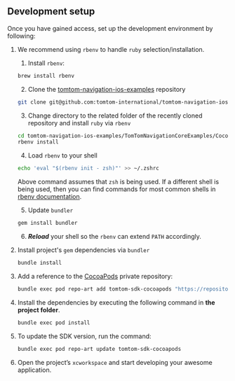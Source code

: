 ## Development setup

Once you have gained access, set up the development environment by following:

1. We recommend using `rbenv` to handle `ruby` selection/installation.
   1. Install `rbenv`:
   ```zsh
   brew install rbenv
   ```
   2. Clone the [tomtom-navigation-ios-examples] repository
   ```zsh
   git clone git@github.com:tomtom-international/tomtom-navigation-ios-examples.git
   ```   
   3. Change directory to the related folder of the recently cloned repository and install `ruby` via `rbenv`
   ```zsh
   cd tomtom-navigation-ios-examples/TomTomNavigationCoreExamples/CocoaPods
   rbenv install
   ```
   4. Load `rbenv` to your shell
   ```zsh
   echo 'eval "$(rbenv init - zsh)"' >> ~/.zshrc
   ```
   Above command assumes that `zsh` is being used. If a different shell is being used, then you can find 
   commands for most common shells in [rbenv documentation].

   5. Update `bundler`
   ```zsh
   gem install bundler
   ```
   6. ***Reload*** your shell so the `rbenv` can extend `PATH` accordingly.

2. Install project's `gem` dependencies via `bundler`
   ```zsh
   bundle install
   ```

3. Add a reference to the [CocoaPods] private repository:
   ```zsh
   bundle exec pod repo-art add tomtom-sdk-cocoapods "https://repositories.tomtom.com/artifactory/api/pods/cocoapods"
   ```

4. Install the dependencies by executing the following command in **the project folder**.
    ```zsh
    bundle exec pod install
    ```

5. To update the SDK version, run the command:
    ```zsh
    bundle exec pod repo-art update tomtom-sdk-cocoapods
    ```
6. Open the project’s `xcworkspace` and start developing your awesome application.

[CocoaPods]: (https://guides.cocoapods.org/using/getting-started.html)
[rbenv documentation]: https://github.com/rbenv/rbenv#readme
[tomtom-navigation-ios-examples]: https://github.com/tomtom-international/tomtom-navigation-ios-examples